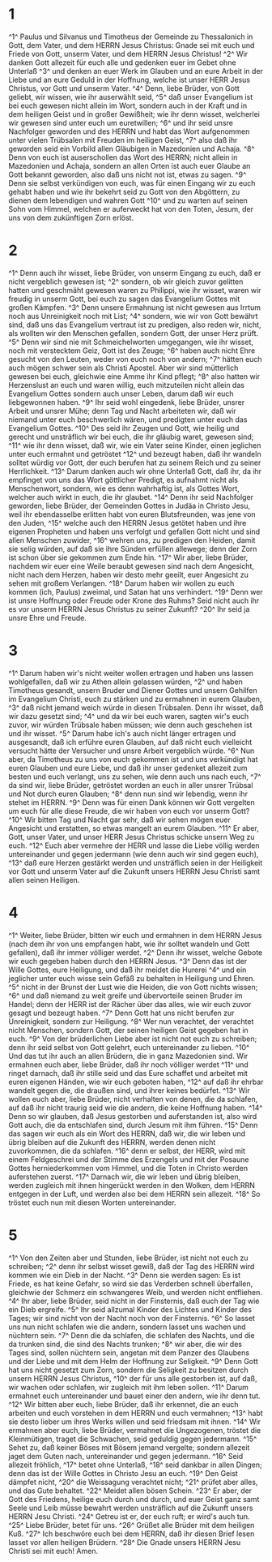 # 1 
^1^ Paulus und Silvanus und Timotheus der Gemeinde zu Thessalonich in Gott, dem Vater, und dem HERRN Jesus Christus: Gnade sei mit euch und Friede von Gott, unserm Vater, und dem HERRN Jesus Christus! ^2^ Wir danken Gott allezeit für euch alle und gedenken euer im Gebet ohne Unterlaß ^3^ und denken an euer Werk im Glauben und an eure Arbeit in der Liebe und an eure Geduld in der Hoffnung, welche ist unser HERR Jesus Christus, vor Gott und unserm Vater. ^4^ Denn, liebe Brüder, von Gott geliebt, wir wissen, wie ihr auserwählt seid, ^5^ daß unser Evangelium ist bei euch gewesen nicht allein im Wort, sondern auch in der Kraft und in dem heiligen Geist und in großer Gewißheit; wie ihr denn wisset, welcherlei wir gewesen sind unter euch um euretwillen; ^6^ und ihr seid unsre Nachfolger geworden und des HERRN und habt das Wort aufgenommen unter vielen Trübsalen mit Freuden im heiligen Geist, ^7^ also daß ihr geworden seid ein Vorbild allen Gläubigen in Mazedonien und Achaja. ^8^ Denn von euch ist auserschollen das Wort des HERRN; nicht allein in Mazedonien und Achaja, sondern an allen Orten ist auch euer Glaube an Gott bekannt geworden, also daß uns nicht not ist, etwas zu sagen. ^9^ Denn sie selbst verkündigen von euch, was für einen Eingang wir zu euch gehabt haben und wie ihr bekehrt seid zu Gott von den Abgöttern, zu dienen dem lebendigen und wahren Gott ^10^ und zu warten auf seinen Sohn vom Himmel, welchen er auferweckt hat von den Toten, Jesum, der uns von dem zukünftigen Zorn erlöst. 

# 2 
^1^ Denn auch ihr wisset, liebe Brüder, von unserm Eingang zu euch, daß er nicht vergeblich gewesen ist; ^2^ sondern, ob wir gleich zuvor gelitten hatten und geschmäht gewesen waren zu Philippi, wie ihr wisset, waren wir freudig in unserm Gott, bei euch zu sagen das Evangelium Gottes mit großen Kämpfen. ^3^ Denn unsere Ermahnung ist nicht gewesen aus Irrtum noch aus Unreinigkeit noch mit List; ^4^ sondern, wie wir von Gott bewährt sind, daß uns das Evangelium vertraut ist zu predigen, also reden wir, nicht, als wollten wir den Menschen gefallen, sondern Gott, der unser Herz prüft. ^5^ Denn wir sind nie mit Schmeichelworten umgegangen, wie ihr wisset, noch mit verstecktem Geiz, Gott ist des Zeuge; ^6^ haben auch nicht Ehre gesucht von den Leuten, weder von euch noch von andern; ^7^ hätten euch auch mögen schwer sein als Christi Apostel. Aber wir sind mütterlich gewesen bei euch, gleichwie eine Amme ihr Kind pflegt; ^8^ also hatten wir Herzenslust an euch und waren willig, euch mitzuteilen nicht allein das Evangelium Gottes sondern auch unser Leben, darum daß wir euch liebgewonnen haben. ^9^ Ihr seid wohl eingedenk, liebe Brüder, unsrer Arbeit und unsrer Mühe; denn Tag und Nacht arbeiteten wir, daß wir niemand unter euch beschwerlich wären, und predigten unter euch das Evangelium Gottes. ^10^ Des seid ihr Zeugen und Gott, wie heilig und gerecht und unsträflich wir bei euch, die ihr gläubig waret, gewesen sind; ^11^ wie ihr denn wisset, daß wir, wie ein Vater seine Kinder, einen jeglichen unter euch ermahnt und getröstet ^12^ und bezeugt haben, daß ihr wandeln solltet würdig vor Gott, der euch berufen hat zu seinem Reich und zu seiner Herrlichkeit. ^13^ Darum danken auch wir ohne Unterlaß Gott, daß ihr, da ihr empfinget von uns das Wort göttlicher Predigt, es aufnahmt nicht als Menschenwort, sondern, wie es denn wahrhaftig ist, als Gottes Wort, welcher auch wirkt in euch, die ihr glaubet. ^14^ Denn ihr seid Nachfolger geworden, liebe Brüder, der Gemeinden Gottes in Judäa in Christo Jesu, weil ihr ebendasselbe erlitten habt von euren Blutsfreunden, was jene von den Juden, ^15^ welche auch den HERRN Jesus getötet haben und ihre eigenen Propheten und haben uns verfolgt und gefallen Gott nicht und sind allen Menschen zuwider, ^16^ wehren uns, zu predigen den Heiden, damit sie selig würden, auf daß sie ihre Sünden erfüllen allewege; denn der Zorn ist schon über sie gekommen zum Ende hin. ^17^ Wir aber, liebe Brüder, nachdem wir euer eine Weile beraubt gewesen sind nach dem Angesicht, nicht nach dem Herzen, haben wir desto mehr geeilt, euer Angesicht zu sehen mit großem Verlangen. ^18^ Darum haben wir wollen zu euch kommen (ich, Paulus) zweimal, und Satan hat uns verhindert. ^19^ Denn wer ist unsre Hoffnung oder Freude oder Krone des Ruhms? Seid nicht auch ihr es vor unserm HERRN Jesus Christus zu seiner Zukunft? ^20^ Ihr seid ja unsre Ehre und Freude. 

# 3 
^1^ Darum haben wir's nicht weiter wollen ertragen und haben uns lassen wohlgefallen, daß wir zu Athen allein gelassen würden, ^2^ und haben Timotheus gesandt, unsern Bruder und Diener Gottes und unsern Gehilfen im Evangelium Christi, euch zu stärken und zu ermahnen in eurem Glauben, ^3^ daß nicht jemand weich würde in diesen Trübsalen. Denn ihr wisset, daß wir dazu gesetzt sind; ^4^ und da wir bei euch waren, sagten wir's euch zuvor, wir würden Trübsale haben müssen; wie denn auch geschehen ist und ihr wisset. ^5^ Darum habe ich's auch nicht länger ertragen und ausgesandt, daß ich erführe euren Glauben, auf daß nicht euch vielleicht versucht hätte der Versucher und unsre Arbeit vergeblich würde. ^6^ Nun aber, da Timotheus zu uns von euch gekommen ist und uns verkündigt hat euren Glauben und eure Liebe, und daß ihr unser gedenket allezeit zum besten und euch verlangt, uns zu sehen, wie denn auch uns nach euch, ^7^ da sind wir, liebe Brüder, getröstet worden an euch in aller unsrer Trübsal und Not durch euren Glauben; ^8^ denn nun sind wir lebendig, wenn ihr stehet im HERRN. ^9^ Denn was für einen Dank können wir Gott vergelten um euch für alle diese Freude, die wir haben von euch vor unserm Gott? ^10^ Wir bitten Tag und Nacht gar sehr, daß wir sehen mögen euer Angesicht und erstatten, so etwas mangelt an eurem Glauben. ^11^ Er aber, Gott, unser Vater, und unser HERR Jesus Christus schicke unsern Weg zu euch. ^12^ Euch aber vermehre der HERR und lasse die Liebe völlig werden untereinander und gegen jedermann (wie denn auch wir sind gegen euch), ^13^ daß eure Herzen gestärkt werden und unsträflich seien in der Heiligkeit vor Gott und unserm Vater auf die Zukunft unsers HERRN Jesu Christi samt allen seinen Heiligen. 

# 4 
^1^ Weiter, liebe Brüder, bitten wir euch und ermahnen in dem HERRN Jesus (nach dem ihr von uns empfangen habt, wie ihr solltet wandeln und Gott gefallen), daß ihr immer völliger werdet. ^2^ Denn ihr wisset, welche Gebote wir euch gegeben haben durch den HERRN Jesus. ^3^ Denn das ist der Wille Gottes, eure Heiligung, und daß ihr meidet die Hurerei ^4^ und ein jeglicher unter euch wisse sein Gefäß zu behalten in Heiligung und Ehren. ^5^ nicht in der Brunst der Lust wie die Heiden, die von Gott nichts wissen; ^6^ und daß niemand zu weit greife und übervorteile seinen Bruder im Handel; denn der HERR ist der Rächer über das alles, wie wir euch zuvor gesagt und bezeugt haben. ^7^ Denn Gott hat uns nicht berufen zur Unreinigkeit, sondern zur Heiligung. ^8^ Wer nun verachtet, der verachtet nicht Menschen, sondern Gott, der seinen heiligen Geist gegeben hat in euch. ^9^ Von der brüderlichen Liebe aber ist nicht not euch zu schreiben; denn ihr seid selbst von Gott gelehrt, euch untereinander zu lieben. ^10^ Und das tut ihr auch an allen Brüdern, die in ganz Mazedonien sind. Wir ermahnen euch aber, liebe Brüder, daß ihr noch völliger werdet ^11^ und ringet darnach, daß ihr stille seid und das Eure schaffet und arbeitet mit euren eigenen Händen, wie wir euch geboten haben, ^12^ auf daß ihr ehrbar wandelt gegen die, die draußen sind, und ihrer keines bedürfet. ^13^ Wir wollen euch aber, liebe Brüder, nicht verhalten von denen, die da schlafen, auf daß ihr nicht traurig seid wie die andern, die keine Hoffnung haben. ^14^ Denn so wir glauben, daß Jesus gestorben und auferstanden ist, also wird Gott auch, die da entschlafen sind, durch Jesum mit ihm führen. ^15^ Denn das sagen wir euch als ein Wort des HERRN, daß wir, die wir leben und übrig bleiben auf die Zukunft des HERRN, werden denen nicht zuvorkommen, die da schlafen. ^16^ denn er selbst, der HERR, wird mit einem Feldgeschrei und der Stimme des Erzengels und mit der Posaune Gottes herniederkommen vom Himmel, und die Toten in Christo werden auferstehen zuerst. ^17^ Darnach wir, die wir leben und übrig bleiben, werden zugleich mit ihnen hingerückt werden in den Wolken, dem HERRN entgegen in der Luft, und werden also bei dem HERRN sein allezeit. ^18^ So tröstet euch nun mit diesen Worten untereinander. 

# 5 
^1^ Von den Zeiten aber und Stunden, liebe Brüder, ist nicht not euch zu schreiben; ^2^ denn ihr selbst wisset gewiß, daß der Tag des HERRN wird kommen wie ein Dieb in der Nacht. ^3^ Denn sie werden sagen: Es ist Friede, es hat keine Gefahr, so wird sie das Verderben schnell überfallen, gleichwie der Schmerz ein schwangeres Weib, und werden nicht entfliehen. ^4^ Ihr aber, liebe Brüder, seid nicht in der Finsternis, daß euch der Tag wie ein Dieb ergreife. ^5^ Ihr seid allzumal Kinder des Lichtes und Kinder des Tages; wir sind nicht von der Nacht noch von der Finsternis. ^6^ So lasset uns nun nicht schlafen wie die andern, sondern lasset uns wachen und nüchtern sein. ^7^ Denn die da schlafen, die schlafen des Nachts, und die da trunken sind, die sind des Nachts trunken; ^8^ wir aber, die wir des Tages sind, sollen nüchtern sein, angetan mit dem Panzer des Glaubens und der Liebe und mit dem Helm der Hoffnung zur Seligkeit. ^9^ Denn Gott hat uns nicht gesetzt zum Zorn, sondern die Seligkeit zu besitzen durch unsern HERRN Jesus Christus, ^10^ der für uns alle gestorben ist, auf daß, wir wachen oder schlafen, wir zugleich mit ihm leben sollen. ^11^ Darum ermahnet euch untereinander und bauet einer den andern, wie ihr denn tut. ^12^ Wir bitten aber euch, liebe Brüder, daß ihr erkennet, die an euch arbeiten und euch vorstehen in dem HERRN und euch vermahnen; ^13^ habt sie desto lieber um ihres Werks willen und seid friedsam mit ihnen. ^14^ Wir ermahnen aber euch, liebe Brüder, vermahnet die Ungezogenen, tröstet die Kleinmütigen, traget die Schwachen, seid geduldig gegen jedermann. ^15^ Sehet zu, daß keiner Böses mit Bösem jemand vergelte; sondern allezeit jaget dem Guten nach, untereinander und gegen jedermann. ^16^ Seid allezeit fröhlich, ^17^ betet ohne Unterlaß, ^18^ seid dankbar in allen Dingen; denn das ist der Wille Gottes in Christo Jesu an euch. ^19^ Den Geist dämpfet nicht, ^20^ die Weissagung verachtet nicht; ^21^ prüfet aber alles, und das Gute behaltet. ^22^ Meidet allen bösen Schein. ^23^ Er aber, der Gott des Friedens, heilige euch durch und durch, und euer Geist ganz samt Seele und Leib müsse bewahrt werden unsträflich auf die Zukunft unsers HERRN Jesu Christi. ^24^ Getreu ist er, der euch ruft; er wird's auch tun. ^25^ Liebe Brüder, betet für uns. ^26^ Grüßet alle Brüder mit dem heiligen Kuß. ^27^ Ich beschwöre euch bei dem HERRN, daß ihr diesen Brief lesen lasset vor allen heiligen Brüdern. ^28^ Die Gnade unsers HERRN Jesu Christi sei mit euch! Amen. 